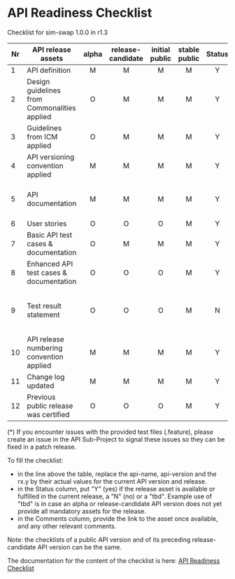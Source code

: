 # API Readiness Checklist

Checklist for sim-swap 1.0.0 in r1.3

| Nr | API release assets  | alpha | release-candidate |  initial<br>public | stable<br> public | Status | Comments |
|----|----------------------------------------------|:-----:|:-----------------:|:-------:|:------:|:----:|:----:|
|  1 | API definition                               |   M   |         M         |    M    |    M   |  Y   | [link](code/API_definitions/sim-swap.yaml) |
|  2 | Design guidelines from Commonalities applied |   O   |         M         |    M    |    M   |   Y  |      |
|  3 | Guidelines from ICM applied                  |   O   |         M         |    M    |    M   |   Y  |      |
|  4 | API versioning convention applied            |   M   |         M         |    M    |    M   |   Y  |      |
|  5 | API documentation                            |   M   |         M         |    M    |    M   |   Y  | Embed documentation into API spec - [link](/code/API_definitions/sim-swap.yaml) |
|  6 | User stories                                 |   O   |         O         |    O    |    M   |   Y  | [check](/documentation/API_documentation/SIM-Swap_check_User_Story.md) [retrieve](/documentation/API_documentation/SIM-Swap_retrieve_User_Story.md) |
|  7 | Basic API test cases & documentation         |   O   |         M         |    M    |    M   |   Y  | [check](/code/Test_definitions/check-sim-swap.feature) [retrieve](/code/Test_definitions/retrieve-sim-swap-date.feature) |
|  8 | Enhanced API test cases & documentation      |   O   |         O         |    O    |    M   |   Y  | [check](/code/Test_definitions/check-sim-swap.feature) [retrieve](/code/Test_definitions/retrieve-sim-swap-date.feature) |
|  9 | Test result statement                        |   O   |         O         |    O    |    M   |   N  |  Fall24 EXCEPTION: Test results not available (*)    |
| 10 | API release numbering convention applied     |   M   |         M         |    M    |    M   |   Y  |      |
| 11 | Change log updated                           |   M   |         M         |    M    |    M   |   Y  | [link](/CHANGELOG.md) |
| 12 | Previous public release was certified        |   O   |         O         |    O    |    M   |   Y  | [link](https://www.open-gateway.com/operators-map)    |

(*) If you encounter issues with the provided test files (.feature), please create an issue in the API Sub-Project to signal these issues so they can be fixed in a patch release.

To fill the checklist:
- in the line above the table, replace the api-name, api-version and the rx.y by their actual values for the current API version and release.
- in the Status column, put "Y" (yes) if the release asset is available or fulfilled in the current release, a "N" (no) or a "tbd". Example use of "tbd" is in case an alpha or release-candidate API version does not yet provide all mandatory assets for the release.
- in the Comments column, provide the link to the asset once available, and any other relevant comments.

Note: the checklists of a public API version and of its preceding release-candidate API version can be the same.

The documentation for the content of the checklist is here: [API Readiness Checklist](https://wiki.camaraproject.org/x/HQBFAQ)
